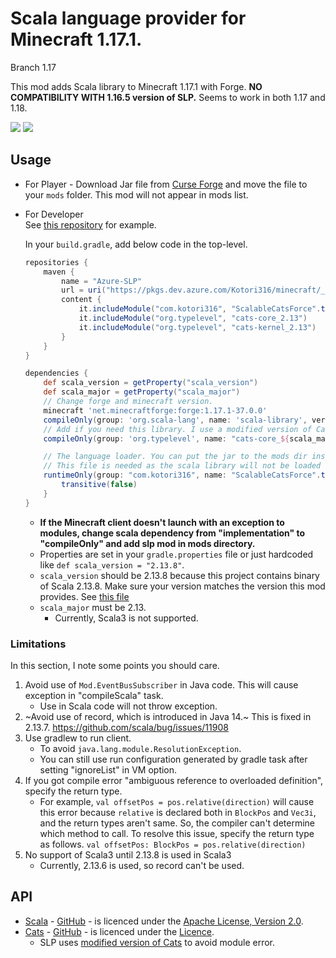 # Scala language provider for Minecraft 1.17.1.

Branch 1.17

This mod adds Scala library to Minecraft 1.17.1 with Forge.
**NO COMPATIBILITY WITH 1.16.5 version of SLP.**
Seems to work in both 1.17 and 1.18.

[![](http://cf.way2muchnoise.eu/versions/scalable-cats-force.svg)][curse_forge]
[![](http://cf.way2muchnoise.eu/full_scalable-cats-force_downloads.svg)][curse_forge]

## Usage

* For Player - Download Jar file from [Curse Forge][curse_forge] and move the file to your `mods` folder. This mod will
  not appear in mods list.

* For Developer  
  See [this repository](https://github.com/Kotori316/SLP-example) for example.

  In your `build.gradle`, add below code in the top-level.

  ```groovy
  repositories {
      maven {
          name = "Azure-SLP"
          url = uri("https://pkgs.dev.azure.com/Kotori316/minecraft/_packaging/mods/maven/v1")
          content {
              it.includeModule("com.kotori316", "ScalableCatsForce".toLowerCase())
              it.includeModule("org.typelevel", "cats-core_2.13")
              it.includeModule("org.typelevel", "cats-kernel_2.13")
          }
      }
  }

  dependencies {
      def scala_version = getProperty("scala_version")
      def scala_major = getProperty("scala_major")
      // Change forge and minecraft version.
      minecraft 'net.minecraftforge:forge:1.17.1-37.0.0'
      compileOnly(group: 'org.scala-lang', name: 'scala-library', version: scala_version)
      // Add if you need this library. I use a modified version of Cats to avoid some module errors.
      compileOnly(group: 'org.typelevel', name: "cats-core_${scala_major}", version: '2.8.0-kotori')

      // The language loader. You can put the jar to the mods dir instead of declaring in `build.gradle`.
      // This file is needed as the scala library will not be loaded in dev environment due to change of classpath by Forge.
      runtimeOnly(group: "com.kotori316", name: "ScalableCatsForce".toLowerCase(), version: "2.13.8-build-2", classifier: "with-library") {
          transitive(false)
      }
  }
  ```

  * **If the Minecraft client doesn't launch with an exception to modules, change scala dependency from "implementation"
    to "compileOnly" and add slp mod in mods directory.**
  * Properties are set in your `gradle.properties` file or just hardcoded like `def scala_version = "2.13.8"`.
  * `scala_version` should be 2.13.8 because this project contains binary of Scala 2.13.8. Make sure your version
    matches the version this mod provides. See [this file](https://github.com/Kotori316/SLP/blob/1.17/gradle.properties)
  * `scala_major` must be 2.13.
    * Currently, Scala3 is not supported.

### Limitations

In this section, I note some points you should care.

1. Avoid use of `Mod.EventBusSubscriber` in Java code. This will cause exception in "compileScala" task.
   * Use in Scala code will not throw exception.
2. ~Avoid use of record, which is introduced in Java 14.~
  This is fixed in 2.13.7. https://github.com/scala/bug/issues/11908
3. Use gradlew to run client.
   * To avoid `java.lang.module.ResolutionException`.
   * You can still use run configuration generated by gradle task after setting "ignoreList" in VM option.
4. If you got compile error "ambiguous reference to overloaded definition", specify the return type.
   * For example, `val offsetPos = pos.relative(direction)` will cause this error because `relative` is declared both in `BlockPos` and `Vec3i`, and the return types aren't same. So, the compiler can't determine which method to call. To resolve this issue, specify the return type as follows. `val offsetPos: BlockPos = pos.relative(direction)`
5. No support of Scala3 until 2.13.8 is used in Scala3
   * Currently, 2.13.6 is used, so record can't be used.

## API
* [Scala](https://www.scala-lang.org/) - [GitHub](https://github.com/scala/scala) - is licenced under the [Apache License, Version 2.0](https://www.scala-lang.org/license/).
* [Cats](https://typelevel.org/cats/) - [GitHub](https://github.com/typelevel/cats) - is licenced under the [Licence](https://github.com/typelevel/cats/blob/master/COPYING).
  * SLP uses [modified version of Cats](https://github.com/Kotori316/cats) to avoid module error.

[curse_forge]: https://www.curseforge.com/minecraft/mc-mods/scalable-cats-force
